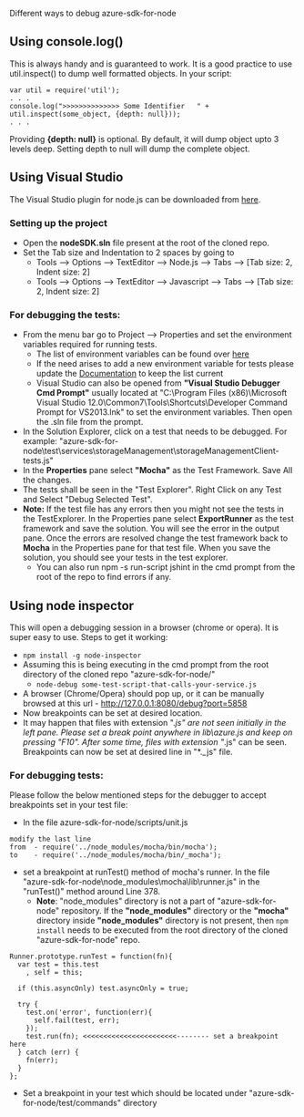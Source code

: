 Different ways to debug azure-sdk-for-node

## Using console.log()
This is always handy and is guaranteed to work.
It is a good practice to use util.inspect() to dump well formatted objects.
In your script:
```
var util = require('util');
. . .
console.log(">>>>>>>>>>>>>> Some Identifier   " + util.inspect(some_object, {depth: null}));
. . .
```
Providing **{depth: null}** is optional. By default, it will dump object upto 3 levels deep. Setting depth  to null will dump the complete object.

## Using Visual Studio
The Visual Studio plugin for node.js can be downloaded from [here](https://github.com/Microsoft/nodejstools/releases).

### Setting up the project
* Open the **nodeSDK.sln** file present at the root of the cloned repo.
* Set the Tab size and Indentation to 2 spaces by going to 
  * Tools --> Options --> TextEditor --> Node.js --> Tabs --> [Tab size: 2, Indent size: 2]
  * Tools --> Options --> TextEditor --> Javascript --> Tabs --> [Tab size: 2, Indent size: 2]

### For debugging the tests:
  * From the menu bar go to Project --> Properties and set the environment variables required for running tests.
    * The list of environment variables can be found over [here](./EnvironmentVariables.md)
    * If the need arises to add a new environment variable for tests please update the [Documentation](EnvironmentVariables.md) to keep the list current
    * Visual Studio can also be opened from **"Visual Studio Debugger Cmd Prompt"** usually located at "C:\Program Files (x86)\Microsoft Visual Studio 12.0\Common7\Tools\Shortcuts\Developer Command Prompt for VS2013.lnk" to set the environment variables. Then open the .sln file from the prompt.
  * In the Solution Explorer, click on a test that needs to be debugged. For example: "azure-sdk-for-node\test\services\storageManagement\storageManagementClient-tests.js"
  * In the **Properties** pane select **"Mocha"** as the Test Framework. Save All the changes. 
  * The tests shall be seen in the "Test Explorer". Right Click on any Test and Select "Debug Selected Test".
* **Note:** If the test file has any errors then you might not see the tests in the TestExplorer. In the Properties pane select **ExportRunner** as the test framework and save the solution. You will see the error in the output pane. Once the errors are resolved change the test framework back to **Mocha** in the Properties pane for that test file. When you save the solution, you should see your tests in the test explorer.
  * You can also run npm -s run-script jshint in the cmd prompt from the root of the repo to find errors if any. 

##  Using node inspector
This will open a debugging session in a browser (chrome or opera). It is super easy to use.
Steps to get it working:

* ```npm install -g node-inspector```
* Assuming this is being executing in the cmd prompt from the root directory of the cloned repo "azure-sdk-for-node/"
  *   ```node-debug some-test-script-that-calls-your-service.js```
* A browser (Chrome/Opera) should pop up, or it can be manually browsed at this url - http://127.0.0.1:8080/debug?port=5858
* Now breakpoints can be set at desired location.
* It may happen that files with extension "._js" are not seen initially in the left pane. Please set a break point anywhere in lib\azure.js and keep on pressing "F10". After some time, files with extension "_.js" can be seen. Breakpoints can now be set at desired line in "*._js" file.

### For debugging tests:
Please follow the below mentioned steps for the debugger to accept breakpoints set in your test file:
* In the file azure-sdk-for-node/scripts/unit.js
```
modify the last line 
from  - require('../node_modules/mocha/bin/mocha');
to    - require('../node_modules/mocha/bin/_mocha');
```
* set a breakpoint at runTest() method of mocha's runner.
In the file "azure-sdk-for-node\node_modules\mocha\lib\runner.js" in the "runTest()" method around Line 378.
  * **Note**: "node_modules" directory is not a part of "azure-sdk-for-node" repository.  If the **"node_modules"** directory or the **"mocha"** directory inside **"node_modules"** directory is not present, then ```npm install``` needs to be executed from the root directory of the cloned "azure-sdk-for-node" repo.
```
Runner.prototype.runTest = function(fn){
  var test = this.test
    , self = this;

  if (this.asyncOnly) test.asyncOnly = true;

  try {
    test.on('error', function(err){
      self.fail(test, err);
    });
    test.run(fn); <<<<<<<<<<<<<<<<<<<<<<<-------- set a breakpoint here
  } catch (err) {
    fn(err);
  }
};
```
* Set a breakpoint in your test which should be located under "azure-sdk-for-node/test/commands" directory
